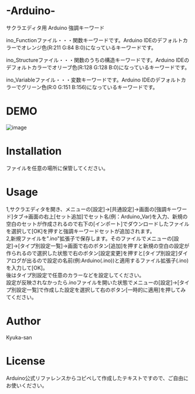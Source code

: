 # -Arduino-
サクラエディタ用 Arduino 強調キーワード

ino_Functionファイル・・・関数キーワードです。Arduino IDEのデフォルトカラーでオレンジ色(R:211 G:84 B:0)になっているキーワードです。

ino_Structureファイル・・・関数のうちの構造キーワードです。Arduino IDEのデフォルトカラーでオリーブ色(R:128 G:128 B:0)になっているキーワードです。

ino_Variableファイル・・・変数キーワードです。Arduino IDEのデフォルトカラーでグリーン色(R:0 G:151 B:156)になっているキーワードです。

# DEMO

![image](https://user-images.githubusercontent.com/102705837/160963548-c12bb0b6-ccd6-47d5-a978-d6117803f632.png)

# Installation

ファイルを任意の場所に保管してください。

# Usage

1,サクラエディタを開き、メニューの[設定]→[共通設定]→画面の[強調キーワード]タブ→画面の右上[セット追加]でセット名(例：Arduino_Var)を入力、新規の空白のセットが作成されるので右下の[インポート]でダウンロードしたファイルを選択して[OK]を押すと強調キーワードセットが追加されます。  
2,新規ファイルを".ino"拡張子で保存します。そのファイルでメニューの[設定]→[タイプ別設定一覧]→画面で右のボタン[追加]を押すと新規の空白の設定が作られるので選択した状態で右のボタン[設定変更]を押すと[タイプ別設定]ダイアログが出るので設定の名前(例:Arduino(.ino))と適用するファイル拡張子(.ino)を入力して[OK]。  
後はタイプ別設定で任意のカラーなどを設定してください。  
設定が反映されなかったら.inoファイルを開いた状態でメニューの[設定]→[タイプ別設定一覧]で作成した設定を選択して右のボタン[一時的に適用]を押してみてください。

# Author

Kyuka-san

# License

Arduino公式リファレンスからコピペして作成したテキストですので、ご自由にお使いください。
